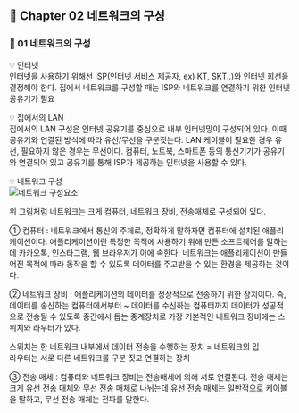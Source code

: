 ## 📕 Chapter 02 네트워크의 구성

### 📙 01 네트워크의 구성     

💡 인터넷\
인터넷을 사용하기 위해선 ISP(인터넷 서비스 제공자, ex) KT, SKT..)와 인터넷 회선을 결정해야 한다.
집에서 네트워크를 구성할 때는 ISP와 네트워크를 연결하기 위한 인터넷 공유기가 필요

💡 집에서의 LAN  
집에서의 LAN 구성은 인터넷 공유기를 중심으로 내부 인터넷망이 구성되어 있다. 이때 공유기와 연결된 방식에 따라 유선/무선을 구분짓는다.
LAN 케이블이 필요한 경우 유선, 필요하지 않은 경우는 무선이다. 
컴퓨터, 노트북, 스마트폰 등의 통신기기가 공유기와 연결되어 있고 공유기를 통해 ISP가 제공하는 인터넷을 사용할 수 있다. 

💡 네트워크 구성  
![네트워크 구성요소](https://user-images.githubusercontent.com/45066381/136177627-c77525d4-7a44-4653-ae12-12076c9062eb.png)

 위 그림처럼 네트워크는 크게 컴퓨터, 네트워크 장비, 전송매체로 구성되어 있다.
 
 ① 컴퓨터 : 네트워크에서 통신의 주체로, 정확하게 말하자면 컴퓨터에 설치된 애플리케이션이다. 애플리케이션이란 특정한 목적에 사용하기 위해 만든 소프트웨어를 말하는데 카카오톡, 인스타그램, 웹 브라우저가 이에 속한다. 네트워크는 애플리케이션이 만들어진 목적에 따라 동작을 할 수 있도록 데이터를 주고받을 수 있는 환경을 제공하는 것이다. 
 
 ② 네트워크 장비 : 애플리케이션의 데이터를 정상적으로 전송하기 위한 장치이다. 즉, 데이터를 송신하는 컴퓨터에서부터 ~ 데이터를 수신하는 컴퓨터까지 데이터가 성공적으로 전송될 수 있도록 중간에서 돕는 중계장치로 가장 기본적인 네트워크 장비에는 스위치와 라우터가 있다.
 
 스위치는 한 네트워크 내부에서 데이터 전송을 수행하는 장치 = 네트워크의 입   
 라우터는 서로 다른 네트워크를 구분 짓고 연결하는 장치
 
 ③ 전송 매체 : 컴퓨터와 네트워크 장비는 전송매체에 의해 서로 연결된다. 전송 매체는 크게 유선 전송 매체와 무선 전송 매체로 나뉘는데 유선 전송 매체는 일반적으로 케이블을 말하고, 무선 전송 매체는 전파를 말한다.
